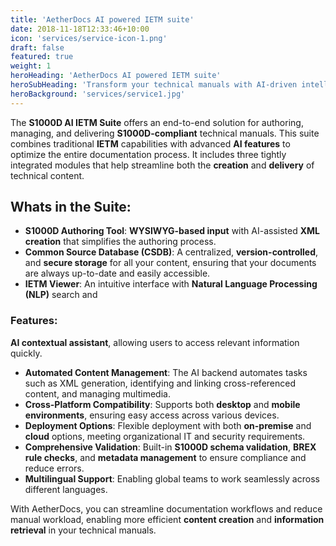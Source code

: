 ```yaml
---
title: 'AetherDocs AI powered IETM suite'
date: 2018-11-18T12:33:46+10:00
icon: 'services/service-icon-1.png'
draft: false
featured: true
weight: 1
heroHeading: 'AetherDocs AI powered IETM suite'
heroSubHeading: 'Transform your technical manuals with AI-driven intelligence—available offline and on-demand'
heroBackground: 'services/service1.jpg'
---
```


The **S1000D AI IETM Suite** offers an end-to-end solution for authoring, managing, and delivering **S1000D-compliant** technical manuals. This suite combines traditional **IETM** capabilities with advanced **AI features** to optimize the entire documentation process. It includes three tightly integrated modules that help streamline both the **creation** and **delivery** of technical content.

## **Whats in the Suite:**

* **S1000D Authoring Tool**: **WYSIWYG-based input** with AI-assisted **XML creation** that simplifies the authoring process.
* **Common Source Database (CSDB)**: A centralized, **version-controlled**, and **secure storage** for all your content, ensuring that your documents are always up-to-date and easily accessible.
* **IETM Viewer**: An intuitive interface with **Natural Language Processing (NLP)** search and 

### **Features:**
**AI contextual assistant**, allowing users to access relevant information quickly.
* **Automated Content Management**: The AI backend automates tasks such as XML generation, identifying and linking cross-referenced content, and managing multimedia.
* **Cross-Platform Compatibility**: Supports both **desktop** and **mobile environments**, ensuring easy access across various devices.
* **Deployment Options**: Flexible deployment with both **on-premise** and **cloud** options, meeting organizational IT and security requirements.
* **Comprehensive Validation**: Built-in **S1000D schema validation**, **BREX rule checks**, and **metadata management** to ensure compliance and reduce errors.
* **Multilingual Support**: Enabling global teams to work seamlessly across different languages.

With AetherDocs, you can streamline documentation workflows and reduce manual workload, enabling more efficient **content creation** and **information retrieval** in your technical manuals.



